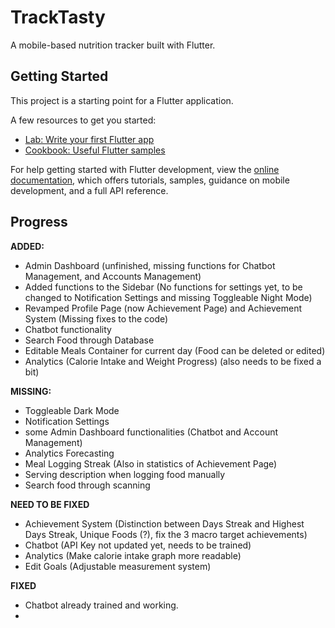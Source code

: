 # TrackTasty

A mobile-based nutrition tracker built with Flutter.

## Getting Started

This project is a starting point for a Flutter application.

A few resources to get you started:

- [Lab: Write your first Flutter app](https://docs.flutter.dev/get-started/codelab)
- [Cookbook: Useful Flutter samples](https://docs.flutter.dev/cookbook)

For help getting started with Flutter development, view the
[online documentation](https://docs.flutter.dev/), which offers tutorials,
samples, guidance on mobile development, and a full API reference.

## Progress
**ADDED:**
- Admin Dashboard (unfinished, missing functions for Chatbot Management, and Accounts Management)
- Added functions to the Sidebar (No functions for settings yet, to be changed to Notification Settings and missing Toggleable Night Mode)
- Revamped Profile Page (now Achievement Page) and Achievement System (Missing fixes to the code)
- Chatbot functionality
- Search Food through Database
- Editable Meals Container for current day (Food can be deleted or edited)
- Analytics (Calorie Intake and Weight Progress) (also needs to be fixed a bit)


**MISSING:**
 - Toggleable Dark Mode 
 - Notification Settings
 - some Admin Dashboard functionalities (Chatbot and Account Management)
 - Analytics Forecasting
 - Meal Logging Streak (Also in statistics of Achievement Page)
 - Serving description when logging food manually
 - Search food through scanning

   
**NEED TO BE FIXED**
 - Achievement System (Distinction between Days Streak and Highest Days Streak, Unique Foods (?), fix the 3 macro target achievements)
 - Chatbot (API Key not updated yet, needs to be trained)
 - Analytics (Make calorie intake graph more readable) 
 - Edit Goals (Adjustable measurement system)


**FIXED**
- Chatbot already trained and working.
-